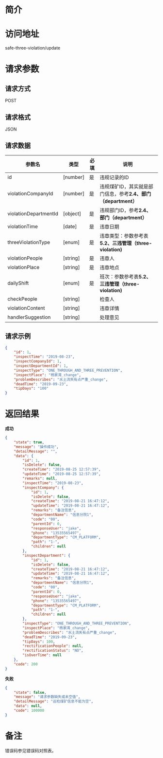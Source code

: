 # 简介

# 访问地址
safe-three-violation/update

# 请求参数

## 请求方式
POST

## 请求格式
JSON

## 请求数据
|参数名|类型|必填|说明|
|-|-|-|-|
|id|[number]|是|违规记录的ID|
|violationCompanyId|[number]|是|违规煤矿ID，其实就是部门信息，参考**2.4、部门（department）**|
|violationDepartmentId|[object]|是|违规部门ID，参考**2.4、部门（department）**|
|violationTime|[date]|是|违章日期|
|threeViolationType|[enum]|是|违章类型：参数参考表**5.2、三违管理（three-violation)**|
|violationPeople|[string]|是|违章人|
|violationPlace|[string]|是|违章地点|
|dailyShift|[enum]|是|班次：参数参考表**5.2、三违管理（three-violation)**|
|checkPeople|[string]||检查人|
|violationContent|[string]||违章详情|
|handlerSuggestion|[string]||处理意见|


## 请求示例
```json
{
    "id": 1,
    "inspectTime": "2019-08-23",
    "inspectCompanyId": 1,
    "inspectDepartmentId": 1,
    "inspectType": "ONE_THROUGH_AND_THREE_PREVENTION",
    "inspectPlace": "杨家湾_change",
    "problemDescribes": "水土流失有点严重_change",
    "deadTime": "2019-09-23",
    "tipDays": "100"
}
```

# 返回结果
**成功**
```json
{
    "state": true,
    "message": "操作成功",
    "detailMessage": "",
    "data": {
        "id": 1,
        "isDelete": false,
        "createTime": "2019-08-25 12:57:39",
        "updateTime": "2019-08-25 12:57:39",
        "remarks": null,
        "inspectTime": "2019-08-23",
        "inspectCompany": {
            "id": 1,
            "isDelete": false,
            "createTime": "2019-08-21 16:47:12",
            "updateTime": "2019-08-21 16:47:12",
            "remarks": "备注信息",
            "departmentName": "信息分院1",
            "code": "00",
            "parentId": 0,
            "responseUser": "jake",
            "phone": "13535565497",
            "departmentType": "CM_PLATFORM",
            "path": "1-",
            "children": null
        },
        "inspectDepartment": {
            "id": 1,
            "isDelete": false,
            "createTime": "2019-08-21 16:47:12",
            "updateTime": "2019-08-21 16:47:12",
            "remarks": "备注信息",
            "departmentName": "信息分院1",
            "code": "00",
            "parentId": 0,
            "responseUser": "jake",
            "phone": "13535565497",
            "departmentType": "CM_PLATFORM",
            "path": "1-",
            "children": null
        },
        "inspectType": "ONE_THROUGH_AND_THREE_PREVENTION",
        "inspectPlace": "杨家湾_change",
        "problemDescribes": "水土流失有点严重_change",
        "deadTime": "2019-09-23",
        "tipDays": 100,
        "rectificationPeople": null,
        "rectificationStatus": "NO",
        "isOverTime": null
    },
    "code": 200
}
```

**失败**
```json
{
    "state": false,
    "message": "请求参数缺失或未空值",
    "detailMessage": "巡检煤矿信息不能为空",
    "data": null,
    "code": 100000
}
```

# 备注
错误码参见错误码对照表。